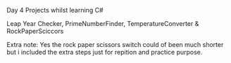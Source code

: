 Day 4 Projects whilst learning C#

Leap Year Checker, PrimeNumberFinder, TemperatureConverter & RockPaperSciccors 

Extra note: Yes the rock paper scissors switch could of been much shorter but i included the extra steps just for repition and practice purpose. 
